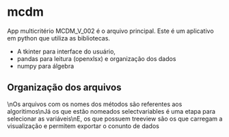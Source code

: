 # mcdm
App multicritério
MCDM_V_002 é o arquivo principal.
Este é um aplicativo em python que utiliza as bibliotecas. 
* A tkinter para interface do usuário, 
* pandas para leitura (openxlsx) e organização dos dados
* numpy para álgebra
## Organização dos arquivos
\nOs arquivos com os nomes dos métodos são referentes aos algoritimos\nJá os que estão nomeados selectvariables é uma etapa para selecionar as variáveis\nE, os que possuem treeview são os que carregam a visualização e permitem exportar o conunto de dados
